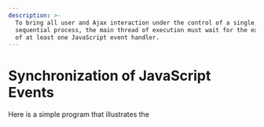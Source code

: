 ```yaml
---
description: >-
  To bring all user and Ajax interaction under the control of a single,
  sequential process, the main thread of execution must wait for the execution
  of at least one JavaScript event handler.
---
```


# Synchronization of JavaScript Events

Here is a simple program that illustrates the 

